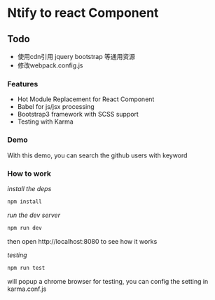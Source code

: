 # Ntify to react Component

## Todo
- 使用cdn引用 jquery bootstrap 等通用资源
- 修改webpack.config.js 

### Features

* Hot Module Replacement for React Component
* Babel for js/jsx processing
* Bootstrap3 framework with SCSS support
* Testing with Karma

### Demo

With this demo, you can search the github users with keyword

### How to work

*install the deps*

```bash
npm install
```
*run the dev server*

```bash
npm run dev
```
then open http://localhost:8080 to see how it works

*testing*

```bash
npm run test
```
will popup a chrome browser for testing, you can config the setting in karma.conf.js

